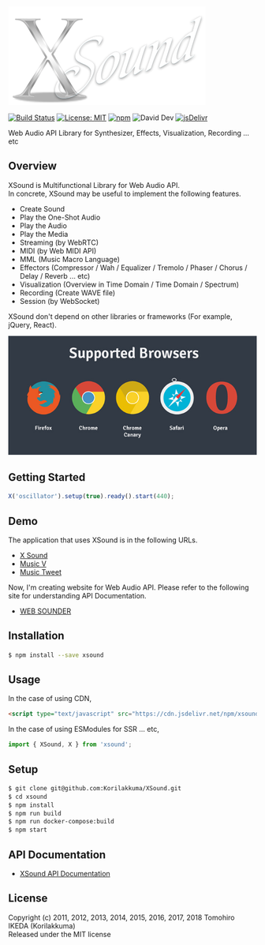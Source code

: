 ![XSound](./misc/xsound.png)

[![Build Status](https://travis-ci.org/Korilakkuma/XSound.svg?branch=master)](https://travis-ci.org/Korilakkuma/XSound)
[![License: MIT](https://img.shields.io/badge/License-MIT-brightgreen.svg)](https://opensource.org/licenses/MIT)
[![npm](https://img.shields.io/npm/dt/xsound.svg)](https://www.npmjs.com/package/xsound)
![David Dev](https://img.shields.io/david/dev/Korilakkuma/XSound.svg)
[![jsDelivr](https://data.jsdelivr.com/v1/package/npm/xsound/badge)](https://www.jsdelivr.com/package/npm/xsound)
  
Web Audio API Library for Synthesizer, Effects, Visualization, Recording ... etc
  
## Overview
  
XSound is Multifunctional Library for Web Audio API.  
In concrete, XSound may be useful to implement the following features.
  
- Create Sound
- Play the One-Shot Audio
- Play the Audio
- Play the Media
- Streaming (by WebRTC)
- MIDI (by Web MIDI API)
- MML (Music Macro Language)
- Effectors (Compressor / Wah / Equalizer / Tremolo / Phaser / Chorus / Delay / Reverb ... etc)
- Visualization (Overview in Time Domain / Time Domain / Spectrum)
- Recording (Create WAVE file)
- Session (by WebSocket)
  
XSound don't depend on other libraries or frameworks (For example, jQuery, React).
  
![support-browsers](misc/support-browsers.jpg)
  
## Getting Started

```JavaScript
X('oscillator').setup(true).ready().start(440);
```

## Demo
  
The application that uses XSound is in the following URLs.
  
- [X Sound](https://korilakkuma.github.io/X-Sound/)
- [Music V](https://weblike-curtaincall.ssl-lolipop.jp/portfolio-music-v/)
- [Music Tweet](https://github.com/Korilakkuma/Music-Tweet)
  
Now, I'm creating website for Web Audio API. Please refer to the following site for understanding API Documentation.
  
- [WEB SOUNDER](https://weblike-curtaincall.ssl-lolipop.jp/portfolio-web-sounder/)
  
## Installation

```bash
$ npm install --save xsound
```

## Usage

In the case of using CDN,

```HTML
<script type="text/javascript" src="https://cdn.jsdelivr.net/npm/xsound@latest/build/xsound.min.js"></script>
```

In the case of using ESModules for SSR ... etc,

```JavaScript
import { XSound, X } from 'xsound';
```

## Setup

```bash
$ git clone git@github.com:Korilakkuma/XSound.git
$ cd xsound
$ npm install
$ npm run build
$ npm run docker-compose:build
$ npm start
```

## API Documentation
  
- [XSound API Documentation](https://korilakkuma.github.io/xsound-api/)
  
## License
  
Copyright (c) 2011, 2012, 2013, 2014, 2015, 2016, 2017, 2018 Tomohiro IKEDA (Korilakkuma)  
Released under the MIT license
  
